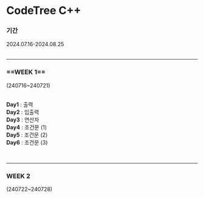 # CodeTree C++  

### 기간
2024.07.16-2024.08.25 <br/><br/>

---

### ==WEEK 1==   
(240716~240721)  <br/><br/>

**Day1** : 출력 <br/>
**Day2** : 입출력 <br/>
**Day3** : 연산자 <br/>
**Day4** : 조건문 (1) <br/>
**Day5** : 조건문 (2) <br/>
**Day6** : 조건문 (3)    <br/>

<br/>

---

### WEEK 2
(240722~240728)
